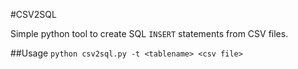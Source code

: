 #CSV2SQL

Simple python tool to create SQL `INSERT` statements from CSV files.

##Usage
`python csv2sql.py -t <tablename> <csv file>`
